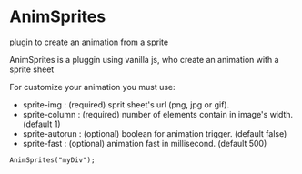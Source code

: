 # AnimSprites
plugin to create an animation from a sprite

AnimSprites is a pluggin using vanilla js, who create an animation with a sprite sheet

For customize your animation you must use:
  - sprite-img : (required) sprit sheet's url (png, jpg or gif).
  - sprite-column : (required) number of elements contain in image's width. (default 1)
  - sprite-autorun : (optional) boolean for animation trigger. (default false)
  - sprite-fast : (optional) animation fast in millisecond. (default 500)
  
  <dlv class="myDiv" sprite-img="image.png" sprite-column="6" sprite-autorun="false" sprite-fast="200" onmouseover="StartAnimSprites('myDiv')" onmouseout="StopAnimSprites('myDiv')"> </dlv>



	AnimSprites("myDiv");

